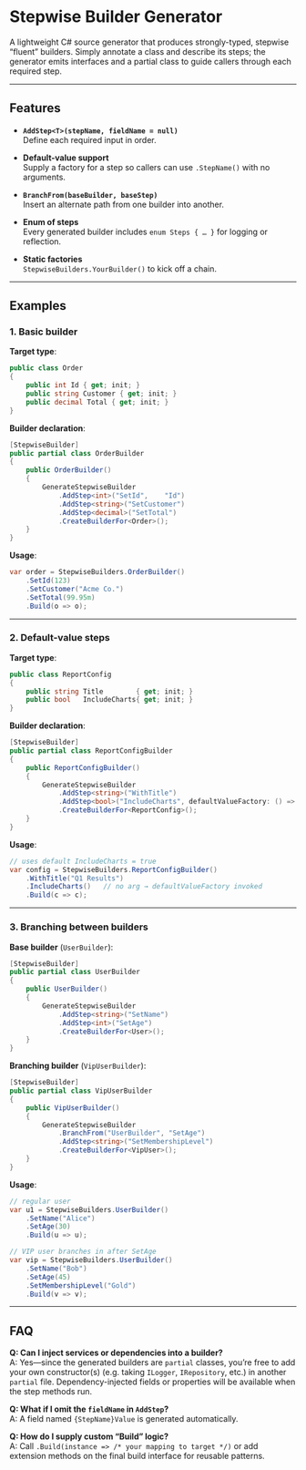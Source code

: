 # Stepwise Builder Generator

A lightweight C# source generator that produces strongly-typed, stepwise “fluent” builders. Simply annotate a class and describe its steps; the generator emits interfaces and a partial class to guide callers through each required step.

---

## Features

- **`AddStep<T>(stepName, fieldName = null)`**  
  Define each required input in order.

- **Default-value support**  
  Supply a factory for a step so callers can use `.StepName()` with no arguments.

- **`BranchFrom(baseBuilder, baseStep)`**  
  Insert an alternate path from one builder into another.

- **Enum of steps**  
  Every generated builder includes `enum Steps { … }` for logging or reflection.

- **Static factories**  
  `StepwiseBuilders.YourBuilder()` to kick off a chain.

---

## Examples

### 1. Basic builder  

**Target type**:
```csharp
public class Order
{
    public int Id { get; init; }
    public string Customer { get; init; }
    public decimal Total { get; init; }
}
```

**Builder declaration**:
```csharp
[StepwiseBuilder]
public partial class OrderBuilder
{
    public OrderBuilder()
    {
        GenerateStepwiseBuilder
            .AddStep<int>("SetId",    "Id")
            .AddStep<string>("SetCustomer")
            .AddStep<decimal>("SetTotal")
            .CreateBuilderFor<Order>();
    }
}
```

**Usage**:
```csharp
var order = StepwiseBuilders.OrderBuilder()
    .SetId(123)
    .SetCustomer("Acme Co.")
    .SetTotal(99.95m)
    .Build(o => o);
```

---

### 2. Default-value steps  

**Target type**:
```csharp
public class ReportConfig
{
    public string Title        { get; init; }
    public bool   IncludeCharts{ get; init; }
}
```

**Builder declaration**:
```csharp
[StepwiseBuilder]
public partial class ReportConfigBuilder
{
    public ReportConfigBuilder()
    {
        GenerateStepwiseBuilder
            .AddStep<string>("WithTitle")
            .AddStep<bool>("IncludeCharts", defaultValueFactory: () => true)
            .CreateBuilderFor<ReportConfig>();
    }
}
```

**Usage**:
```csharp
// uses default IncludeCharts = true
var config = StepwiseBuilders.ReportConfigBuilder()
    .WithTitle("Q1 Results")
    .IncludeCharts()   // no arg → defaultValueFactory invoked
    .Build(c => c);
```

---

### 3. Branching between builders  

**Base builder** (`UserBuilder`):
```csharp
[StepwiseBuilder]
public partial class UserBuilder
{
    public UserBuilder()
    {
        GenerateStepwiseBuilder
            .AddStep<string>("SetName")
            .AddStep<int>("SetAge")
            .CreateBuilderFor<User>();
    }
}
```

**Branching builder** (`VipUserBuilder`):
```csharp
[StepwiseBuilder]
public partial class VipUserBuilder
{
    public VipUserBuilder()
    {
        GenerateStepwiseBuilder
            .BranchFrom("UserBuilder", "SetAge")
            .AddStep<string>("SetMembershipLevel")
            .CreateBuilderFor<VipUser>();
    }
}
```

**Usage**:
```csharp
// regular user
var u1 = StepwiseBuilders.UserBuilder()
    .SetName("Alice")
    .SetAge(30)
    .Build(u => u);

// VIP user branches in after SetAge
var vip = StepwiseBuilders.UserBuilder()
    .SetName("Bob")
    .SetAge(45)
    .SetMembershipLevel("Gold")
    .Build(v => v);
```

---

## FAQ

**Q: Can I inject services or dependencies into a builder?**  
A: Yes—since the generated builders are `partial` classes, you’re free to add your own constructor(s) (e.g. taking `ILogger`, `IRepository`, etc.) in another `partial` file. Dependency-injected fields or properties will be available when the step methods run.

**Q: What if I omit the `fieldName` in `AddStep`?**  
A: A field named `{StepName}Value` is generated automatically.

**Q: How do I supply custom “Build” logic?**  
A: Call `.Build(instance => /* your mapping to target */)` or add extension methods on the final build interface for reusable patterns.
